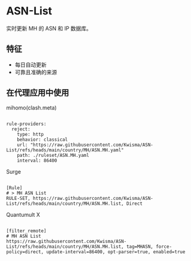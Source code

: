 
# ASN-List

实时更新 MH 的 ASN 和 IP 数据库。

## 特征

- 每日自动更新
- 可靠且准确的来源

## 在代理应用中使用

mihomo(clash.meta)

<pre><code class="language-javascript">
rule-providers:
  reject:
    type: http
    behavior: classical
    url: "https://raw.githubusercontent.com/Kwisma/ASN-List/refs/heads/main/country/MH/ASN.MH.yaml"
    path: ./ruleset/ASN.MH.yaml
    interval: 86400
</code></pre>

Surge

<pre><code class="language-javascript">
[Rule]
# > MH ASN List
RULE-SET, https://raw.githubusercontent.com/Kwisma/ASN-List/refs/heads/main/country/MH/ASN.MH.list, Direct
</code></pre>

Quantumult X

<pre><code class="language-javascript">
[filter_remote]
# MH ASN List
https://raw.githubusercontent.com/Kwisma/ASN-List/refs/heads/main/country/MH/ASN.MH.list, tag=MHASN, force-policy=direct, update-interval=86400, opt-parser=true, enabled=true
</code></pre>
